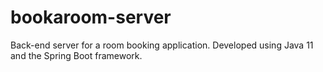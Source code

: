 # bookaroom-server

Back-end server for a room booking application. Developed using Java 11 and the Spring Boot framework.
